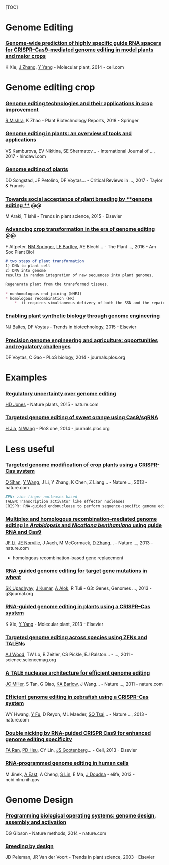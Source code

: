 # 

[TOC]





# Genome Editing 

### [**Genome**-wide **prediction** of highly specific guide RNA spacers for CRISPR–Cas9-mediated **genome** editing in model plants and major **crops**](http://www.cell.com/molecular-plant/abstract/S1674-2052(14)60793-0)

K Xie, [J Zhang](https://scholar.google.com/citations?user=LbvoiHoAAAAJ&hl=en&oi=sra), [Y Yang](https://scholar.google.com/citations?user=Rgvd2Q8AAAAJ&hl=en&oi=sra) - Molecular plant, 2014 - cell.com



# Genome editing crop

### [Genome editing technologies and their applications in crop improvement](https://link.springer.com/article/10.1007/s11816-018-0472-0)

[R Mishra](https://scholar.google.com/citations?user=Pi0Y25gAAAAJ&hl=en&oi=sra), K Zhao - Plant Biotechnology Reports, 2018 - Springer



### [Genome editing in plants: an overview of tools and applications](https://www.hindawi.com/journals/ija/2017/7315351/abs/)

VS Kamburova, EV Nikitina, SE Shermatov… - International Journal of …, 2017 - hindawi.com



### [Genome editing of plants](https://www.tandfonline.com/doi/abs/10.1080/07352689.2017.1281663)

DD Songstad, JF Petolino, DF Voytas… - Critical Reviews in …, 2017 - Taylor & Francis



### [Towards social acceptance of plant breeding by **genome editing **](https://www.sciencedirect.com/science/article/pii/S1360138515000291) @@

M Araki, T Ishii - Trends in plant science, 2015 - Elsevier



### [Advancing **crop** transformation in the era of **genome editing**](http://www.plantcell.org/content/28/7/1510.short) @@

F Altpeter, [NM Springer](https://scholar.google.com/citations?user=11RguYAAAAAJ&hl=en&oi=sra), [LE Bartley](https://scholar.google.com/citations?user=ymob_vsAAAAJ&hl=en&oi=sra), AE Blechl… - The Plant …, 2016 - Am Soc Plant Biol

```markdown
# two steps of plant transformation
1) DNA to plant cell 
2) DNA into genome
results in random integration of new sequences into plant genomes.

Regenerate plant from the transformed tissues. 

* nonhomologous end joining (NHEJ)
* homologous recombination (HR)
	*  it requires simultaneous delivery of both the SSN and the repair template
```



### [Enabling plant synthetic biology through genome engineering](https://www.sciencedirect.com/science/article/pii/S0167779914002376)

NJ Baltes, DF Voytas - Trends in biotechnology, 2015 - Elsevier





### [Precision genome engineering and agriculture: opportunities and regulatory challenges](http://journals.plos.org/plosbiology/article?id=10.1371/journal.pbio.1001877)

DF Voytas, C Gao - PLoS biology, 2014 - journals.plos.org





# **Examples**

### [Regulatory uncertainty over **genome editing**](https://www.nature.com/articles/nplants201411?beta=false)

[HD Jones](https://scholar.google.com/citations?user=5TXBJPAAAAAJ&hl=en&oi=sra) - Nature plants, 2015 - nature.com

### [Targeted **genome editing** of sweet orange using Cas9/sgRNA](http://journals.plos.org/plosone/article?id=10.1371/journal.pone.0093806)

[H Jia](https://scholar.google.com/citations?user=slY1BF4AAAAJ&hl=en&oi=sra), [N Wang](https://scholar.google.com/citations?user=Owf0xG8AAAAJ&hl=en&oi=sra) - PloS one, 2014 - journals.plos.org



# Less useful

### [Targeted **genome** modification of **crop** plants using a CRISPR-Cas system](https://www.nature.com/nbt/journal/v31/n8/full/nbt.2650.html)

[Q Shan](https://scholar.google.com/citations?user=1uvVEuwAAAAJ&hl=en&oi=sra), [Y Wang](https://scholar.google.com/citations?user=sZUNRaQAAAAJ&hl=en&oi=sra), J Li, Y Zhang, K Chen, Z Liang… - Nature …, 2013 - nature.com

```markdown
ZFN: zinc finger nucleases based 
TALEN:Transcription activator like effector nucleases
CRISPR: RNA-guided endonuclease to perform sequence-specific genome editing
```



### [Multiplex and homologous recombination–mediated **genome editing** in *Arabidopsis* and *Nicotiana benthamiana* using guide RNA and Cas9](https://www.nature.com/articles/nbt.2654.pdf?origin=ppub)

[JF Li](https://scholar.google.com/citations?user=F3WNkWgAAAAJ&hl=en&oi=sra), [JE Norville](https://scholar.google.com/citations?user=cxkQdzkAAAAJ&hl=en&oi=sra), J Aach, M McCormack, [D Zhang](https://scholar.google.com/citations?user=cdzVY_QAAAAJ&hl=en&oi=sra)… - Nature …, 2013 - nature.com

- homologous recombination–based gene replacement



### [RNA-guided **genome editing** for target gene mutations in wheat](http://www.g3journal.org/user/logout?current=node/459595)

[SK Upadhyay](https://scholar.google.com/citations?user=Wpt8dG0AAAAJ&hl=en&oi=sra), [J Kumar](https://scholar.google.com/citations?user=blaTkqkAAAAJ&hl=en&oi=sra), [A Alok](https://scholar.google.com/citations?user=Xn9kKIQAAAAJ&hl=en&oi=sra), R Tuli - G3: Genes, Genomes …, 2013 - g3journal.org





### [RNA-guided **genome editing** in plants using a CRISPR–Cas system](https://www.sciencedirect.com/science/article/pii/S167420521460277X)

K Xie, [Y Yang](https://scholar.google.com/citations?user=Rgvd2Q8AAAAJ&hl=en&oi=sra) - Molecular plant, 2013 - Elsevier

### [Targeted **genome editing** across species using ZFNs and TALENs](http://science.sciencemag.org/content/333/6040/307.short)

[AJ Wood](https://scholar.google.com/citations?user=LL-4dkMAAAAJ&hl=en&oi=sra), TW Lo, B Zeitler, CS Pickle, EJ Ralston… - …, 2011 - science.sciencemag.org



### [A TALE nuclease architecture for efficient **genome editing**](https://www.nature.com/articles/nbt.1755)

[JC Miller](https://scholar.google.com/citations?user=VYYLUPoAAAAJ&hl=en&oi=sra), S Tan, G Qiao, [KA Barlow](https://scholar.google.com/citations?user=LvOO0UgAAAAJ&hl=en&oi=sra), J Wang… - Nature …, 2011 - nature.com



### [Efficient **genome editing** in zebrafish using a CRISPR-Cas system](https://www.nature.com/articles/nbt.2501)

WY Hwang, [Y Fu](https://scholar.google.com/citations?user=NDKarA0AAAAJ&hl=en&oi=sra), D Reyon, ML Maeder, [SQ Tsai](https://scholar.google.com/citations?user=H1QUoW8AAAAJ&hl=en&oi=sra)… - Nature …, 2013 - nature.com



### [Double nicking by RNA-guided CRISPR Cas9 for enhanced **genome editing** specificity](https://www.sciencedirect.com/science/article/pii/S0092867413010155)

[FA Ran](https://scholar.google.com/citations?user=uUN8v68AAAAJ&hl=en&oi=sra), [PD Hsu](https://scholar.google.com/citations?user=LhnU_joAAAAJ&hl=en&oi=sra), CY Lin, [JS Gootenberg](https://scholar.google.com/citations?user=H7jzYrQAAAAJ&hl=en&oi=sra)… - Cell, 2013 - Elsevier



### [RNA-programmed **genome editing** in human cells](https://www.ncbi.nlm.nih.gov/pmc/articles/PMC3557905/)

M Jinek, [A East](https://scholar.google.com/citations?user=PPqbvvUAAAAJ&hl=en&oi=sra), A Cheng, [S Lin](https://scholar.google.com/citations?user=95-e9ogAAAAJ&hl=en&oi=sra), E Ma, [J Doudna](https://scholar.google.com/citations?user=YO5XSXwAAAAJ&hl=en&oi=sra) - elife, 2013 - ncbi.nlm.nih.gov





# Genome Design

### [Programming biological operating systems: **genome design**, assembly and activation](https://www.nature.com/articles/nmeth.2894)

DG Gibson - Nature methods, 2014 - nature.com



### [Breeding by **design**](https://www.sciencedirect.com/science/article/pii/S1360138503001341)

JD Peleman, JR Van der Voort - Trends in plant science, 2003 - Elsevier